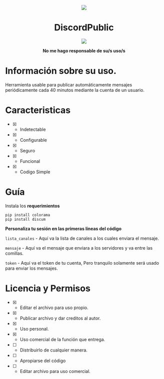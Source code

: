 <p align="center">
  <img src="https://media.discordapp.net/attachments/935362744302059550/1036922181554282506/img.png">
</p>
<h1 align="center">DiscordPublic</h1>
<p align="Center">
  <a href="https://www.python.org">
    <img src="https://img.shields.io/badge/Python-3.10-informational.svg">
  </a>
</p>
<p align="center"><strong>No me hago responsable de su/s uso/s</strong></p>

# Información sobre su uso.
Herramienta usable para publicar automáticamente mensajes periódicamente cada 40 minutos mediante la cuenta de un usuario.

# Caracteristicas
- [x] - Indetectable 
- [x] - Configurable
- [x] - Seguro
- [x] - Funcional
- [x] - Codigo Simple

# Guía
Instala los <strong>requerimientos</strong>
```
pip install colorama
pip install discum
```

<strong>Personaliza tu sesión en las primeras líneas del código</strong>

`lista_canales` - Aquí va la lista de canales a los cuales enviara el mensaje.

`mensaje` - Aquí va el mensaje que enviara a los servidores y va entre las comillas.

`token` - Aquí va el token de tu cuenta, Pero tranquilo solamente será usado para enviar los mensajes.


# Licencia y Permisos

- [x] - Editar el archivo para uso propio.
- [x] - Publicar archivo y dar creditos al autor.
- [x] - Uso personal.
- [x] - Uso comercial de la función que entrega.
- [ ] - Distribuirlo de cualquier manera.
- [ ] - Apropiarse del código
- [ ] - Editar archivo para uso comercial.
